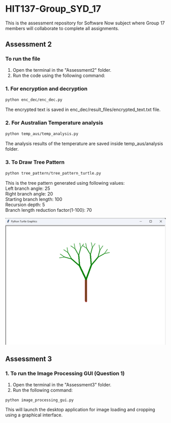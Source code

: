 # HIT137-Group_SYD_17
This is the assessment repository for Software Now subject where Group 17 members will collaborate to complete all assignments. 

## Assessment 2
### To run the file

1. Open the terminal in the "Assessment2" folder.
2. Run the code using the following command:

### 1. For encryption and decryption 
```bash 
python enc_dec/enc_dec.py
 ```
The encrypted text is saved in enc_dec/result_files/encrypted_text.txt file. 

### 2. For Australian Temperature analysis 

 ```bash
 python temp_aus/temp_analysis.py
 ```
The analysis results of the temperature are saved inside temp_aus/analysis folder. 

### 3. To Draw Tree Pattern 

 ```bash
 python tree_pattern/tree_pattern_turtle.py
 ```
This is the tree pattern generated using following values: <br>
Left branch angle: 25   </br>
Right branch angle: 20  </br>
Starting branch length: 100 </br>
Recursion depth: 5 </br>
Branch length reduction factor(1-100): 70
</br></br>
 ![alt text](/images/tree_pattern.png)


 ## Assessment 3

### 1. To run the Image Processing GUI (Question 1)

1. Open the terminal in the "Assessment3" folder.
2. Run the following command:

```bash
python image_processing_gui.py
```

This will launch the desktop application for image loading and cropping using a graphical interface.


